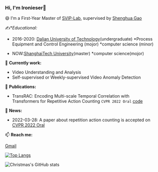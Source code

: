 ### Hi, I'm **Ironieser**👋

<!--
**Ironieser/Ironieser** is a ✨ _special_ ✨ repository because its `README.md` (this file) appears on your GitHub profile.

Here are some ideas to get you started:

- 🔭 I’m currently working on ...
- 🌱 I’m currently learning ...
- 👯 I’m looking to collaborate on ...
- 🤔 I’m looking for help with ...
- 💬 Ask me about ...
- 📫 How to reach me: ...
- 😄 Pronouns: ...
- ⚡ Fun fact: ...
-->

😄 I’m a First-Year Master of [SVIP-Lab](https://svip-lab.github.io/team.html), supervised by [Shenghua Gao](https://scholar.google.com/citations?hl=zh-CN&user=fe-1v0MAAAAJ)


✍**Educational:*
* 2016-2020: [Dalian University of Technology](https://www.dlut.edu.cn)(undergraduate)
*Process Equipment and Control Engineering (mojor)
*computer science (minor)

* NOW:[ShanghaiTech University](https://www.shanghaitech.edu.cn/)(master)
*computer science(mojor) 


🔭 **Currently work:**
 * Video Understanding and Analysis
 * Self-supervised or Weekly-supervised Video Anomaly Detection  

👯 **Publications:**
 * TransRAC: Encoding Multi-scale Temporal Correlation with Transformers for Repetitive Action Counting `CVPR 2022 Oral` [code](https://github.com/SvipRepetitionCounting/TransRAC)

💬 **News:**
- 2022-03-28: A paper about repetition action counting is accepted on [CVPR 2022 Oral](https://cvpr2022.thecvf.com/)

📫 **Reach me:**

[Gmail](ironieser@gmail.com)

[![Top Langs](https://github-readme-stats.vercel.app/api/top-langs/?username=Christmas&layout=compact)](https://github.com/Christmas/github-readme-stats)

![Christmas's GitHub stats](https://github-readme-stats.vercel.app/api?username=Christmas&show_icons=true&theme=tokyonight)

